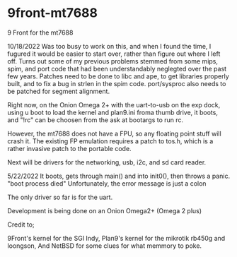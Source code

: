 # 9front-mt7688
9 Front for the mt7688

10/18/2022
Was too busy to work on this, and when I found the time, I fugured it would be easier to start over, rather than figure out where I left off.  Turns out some of my previous problems stemmed from some mips, spim, and port code that had been understandably neglegted over the past few years.  Patches need to be done to libc and ape, to get libraries properly built, and to fix a bug in strlen in the spim code.  port/sysproc also needs to be patched for segment alignment.

Right now, on the Onion Omega 2+ with the uart-to-usb on the exp dock, using u boot to load the kernel and plan9.ini froma thumb drive, it boots, and "!rc" can be choosen from the ask at bootargs to run rc.

However, the mt7688 does not have a FPU, so any floating point stuff will crash it.  The existing FP emulation requires a patch to tos.h, which is a rather invasive patch to the portable code.

Next will be drivers for the networking, usb, i2c, and sd card reader.


5/22/2022
It boots, gets through main() and into init0(), then throws a panic.
"boot process died"
Unfortunately, the error message is just a colon

The only driver so far is for the uart.

Development is being done on an Onion Omega2+ (Omega 2 plus)

Credit to;

9Front's kernel for the SGI Indy,
Plan9's kernel for the mikrotik rb450g and loongson,
And NetBSD for some clues for what memmory to poke.
